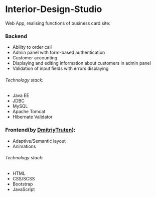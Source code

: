 # Interior-Design-Studio 
Web App, realising functions of business card site:

### Backend 
- Ability to order call
- Admin panel with form-based authentication
- Customer accounting 
- Displaying and editing information about customers in admin panel
- Validation of input fields with errors displaying

###### Technology stack:
- Java EE
- JDBC
- MySQL
- Apache Tomcat
- Hibernate Validator

### Frontend(by [DmitriyTruten](https://github.com/DmitriyTruten)):
- Adaptive/Semantic layout
- Animations

###### Technology stack:
- HTML
- CSS/SCSS
- Bootstrap
- JavaScript
